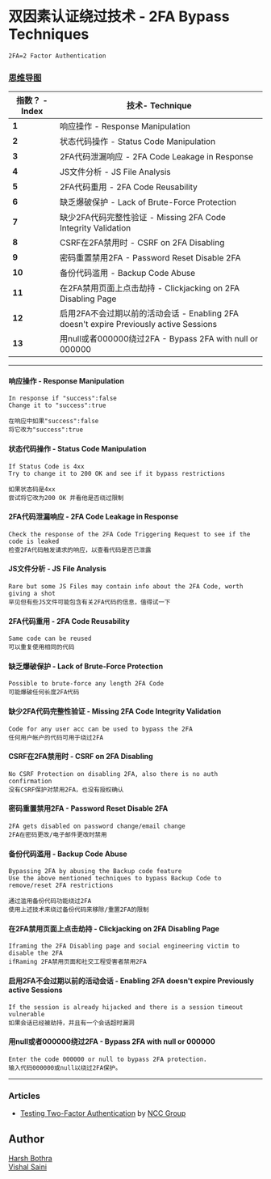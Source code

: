 # 双因素认证绕过技术 - 2FA Bypass Techniques

`2FA=2 Factor Authentication`

### [思维导图](https://mm.tt/1736437018?t=SEeZOmvt01)

指数？ - Index | 技术- Technique 
--- | ---
**1** | 响应操作 - Response Manipulation
**2** | 状态代码操作 - Status Code Manipulation 
**3** | 2FA代码泄漏响应 - 2FA Code Leakage in Response 
**4** | JS文件分析 - JS File Analysis 
**5** | 2FA代码重用 - 2FA Code Reusability 
**6** | 缺乏爆破保护 - Lack of Brute-Force Protection 
**7** | 缺少2FA代码完整性验证 - Missing 2FA Code Integrity Validation 
**8** | CSRF在2FA禁用时 - CSRF on 2FA Disabling 
**9** | 密码重置禁用2FA - Password Reset Disable 2FA 
**10** | 备份代码滥用 - Backup Code Abuse 
**11** | 在2FA禁用页面上点击劫持 - Clickjacking on 2FA Disabling Page 
**12** | 启用2FA不会过期以前的活动会话 - Enabling 2FA doesn't expire Previously active Sessions 
**13** | 用null或者000000绕过2FA - Bypass 2FA with null or 000000 
___
#### 响应操作 - Response Manipulation
```
In response if "success":false
Change it to "success":true

在响应中如果"success":false
将它改为"success":true
```

#### 状态代码操作 - Status Code Manipulation

```
If Status Code is 4xx
Try to change it to 200 OK and see if it bypass restrictions

如果状态码是4xx
尝试将它改为200 OK 并看他是否绕过限制
```
#### 2FA代码泄漏响应 - 2FA Code Leakage in Response
```
Check the response of the 2FA Code Triggering Request to see if the code is leaked
检查2FA代码触发请求的响应，以查看代码是否已泄露
```
#### JS文件分析 - JS File Analysis
```
Rare but some JS Files may contain info about the 2FA Code, worth giving a shot
罕见但有些JS文件可能包含有关2FA代码的信息，值得试一下
```
#### 2FA代码重用 - 2FA Code Reusability
```
Same code can be reused
可以重复使用相同的代码
```
#### 缺乏爆破保护 - Lack of Brute-Force Protection
```
Possible to brute-force any length 2FA Code
可能爆破任何长度2FA代码
```
#### 缺少2FA代码完整性验证 - Missing 2FA Code Integrity Validation
```
Code for any user acc can be used to bypass the 2FA
任何用户帐户的代码可用于绕过2FA
```
#### CSRF在2FA禁用时 - CSRF on 2FA Disabling
```
No CSRF Protection on disabling 2FA, also there is no auth confirmation
没有CSRF保护对禁用2FA，也没有授权确认
```
#### 密码重置禁用2FA - Password Reset Disable 2FA
```
2FA gets disabled on password change/email change
2FA在密码更改/电子邮件更改时禁用
```
#### 备份代码滥用 - Backup Code Abuse
```
Bypassing 2FA by abusing the Backup code feature
Use the above mentioned techniques to bypass Backup Code to remove/reset 2FA restrictions

通过滥用备份代码功能绕过2FA
使用上述技术来绕过备份代码来移除/重置2FA的限制
```
#### 在2FA禁用页面上点击劫持 - Clickjacking on 2FA Disabling Page
```
Iframing the 2FA Disabling page and social engineering victim to disable the 2FA
ifRaming 2FA禁用页面和社交工程受害者禁用2FA
```
#### 启用2FA不会过期以前的活动会话 - Enabling 2FA doesn't expire Previously active Sessions
```
If the session is already hijacked and there is a session timeout vulnerable
如果会话已经被劫持，并且有一个会话超时漏洞
```
#### 用null或者000000绕过2FA - Bypass 2FA with null or 000000
```
Enter the code 000000 or null to bypass 2FA protection.
输入代码000000或null以绕过2FA保护。
```
___

### Articles 
- [Testing Two-Factor Authentication](https://research.nccgroup.com/2021/06/10/testing-two-factor-authentication/) by [NCC Group](https://research.nccgroup.com/)


## Author

[Harsh Bothra](https://twitter.com/harshbothra_) \
[Vishal Saini](https://twitter.com/k4k4r07)
